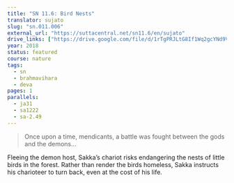 ```yaml
---
title: "SN 11.6: Bird Nests"
translator: sujato
slug: "sn.011.006"
external_url: "https://suttacentral.net/sn11.6/en/sujato"
drive_links: ["https://drive.google.com/file/d/1rTgPRJLtG8If1Wq2gcYNd9Vj036tQMJJ/view?usp=drivesdk"]
year: 2018
status: featured
course: nature
tags:
  - sn
  - brahmavihara
  - deva
pages: 1
parallels:
  - ja31
  - sa1222
  - sa-2.49
---
```


> Once upon a time, mendicants, a battle was fought between the gods and the demons...

Fleeing the demon host, Sakka’s chariot risks endangering the nests of little birds in the forest. Rather than render the birds homeless, Sakka instructs his charioteer to turn back, even at the cost of his life.

